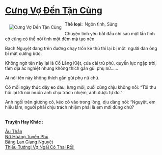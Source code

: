 <a href="https://utruyen.com/cung-vo-den-tan-cung/19169/" title="Cưng Vợ Đến Tận Cùng"><h1>Cưng Vợ Đến Tận Cùng</h1></a><div style="display:table"><img align="right" style="float: left; padding: 10px;" src="https://utruyen.com/images/story/200x260/cung-vo-den-tan-cung.jpg" alt="Cưng Vợ Đến Tận Cùng"><b>Thể loại:  </b>Ngôn tình, Sủng<p></p>Chuyện tình yêu bắt đầu chỉ sau một lần tình cờ cũng có thể nói tình một đêm mà tạo nên.<p></p>Bạch Nguyệt đang trên đường chạy trốn kẻ thù thì lại bị một  người đàn ông bí mật cưỡng bức.<p></p>Không ngờ tên này lại là Cố Lăng Kiệt, của cải trù phú, quyền lực ngập trời, tâm địa ác nghiệt nhưng không thích gần gũi phụ nữ......<p></p>Ai nói tên này không thích gần gũi phụ nữ chứ.<p></p>Cô mỗi ngày thức dậy eo đau, lưng mỏi, cuối cùng chịu không nổi: “Tôi thu hồi lại lời nói muốn anh chịu trách nhiệm, anh được tự do.”<p></p>Anh ngồi trên giường cô, kéo cô vào trong lòng, dịu dàng nói: “Nguyệt, em hiểu lầm, người phải chịu trách nhiệm phải là em mới đúng chứ?</div><p><br><b>Truyện Hay Khác :</b></p><a href="https://utruyen.com/au-than/24692/" alt="Âu Thần">Âu Thần</a><br/><a href="https://github.com/quanluxury/ngontinhhot/tree/master/truyenhay/17029/" alt="Nữ Hoàng Tuyển Phu">Nữ Hoàng Tuyển Phu</a><br/><a href="https://github.com/quanluxury/dammy/tree/master/truyenhay/24699/" alt="Bằng Lan Giang Nguyệt">Bằng Lan Giang Nguyệt</a><br/><a href="https://github.com/quanluxury/truyenhot/tree/master/truyenhay/7358/" alt="Thiếu Tướng! Vợ Ngài Có Thai Rồi!">Thiếu Tướng! Vợ Ngài Có Thai Rồi!</a><br/>